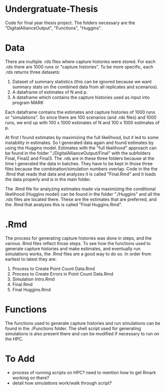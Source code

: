 # Undergratuate-Thesis
Code for final year thesis project. The folders necessary are the "DigitalAllianceOutput", "Functions", "Huggins".

# Data 
There are multiple .rds files where capture histories were stored. For each .rds there are 1000 runs or "capture histories". To be more specific, each .rds returns three datasets:
  1. Dataset of summary statistics (this can be ignored because we want summary stats on the combined data from all replicates and scenarios).
  2. A dataframe of estimates of N and p. 
  3. A dataframe which contains the capture histories used as input into program MARK
  
Each dataframe contains the estimates and capture histories of 1000 runs or "simulations". So since there are 100 scenarios (and .rds files) and 1000 runs, we end up with 100 x 1000 estimates of N and 100 x 1000 estimates of p. 

At first I found estimates by maximizing the full likelihood, but it led to some instability in estimates. So I generated data again and found estimates by using the Huggins model. Estimates with the "full likelihood" approach can be found in the folder "./DigitalAllianceOutput/Final" with the subfolders Final, Final2 and Final3. The .rds are in these three folders because at the time I generated the data in batches. They have to be kept in those three files because the combination/simulation numbers overlap. Code in the the .Rmd that reads that data and analyzes it is called "Final.Rmd" and it loads the data properly and is in the main folder.

The .Rmd file for analyzing estimates made via maximizing the conditional likelihood (Huggins model) can be found in the folder "./Huggins" and all the .rds files are located there. These are the estimates that are preferred, and the .Rmd that analyzes this is called "Final Huggins.Rmd". 

# .Rmd
The process for generating capture histories was done in steps, and the various .Rmd files reflect those steps. To see how the functions used to generate capture histories and make estimates, and eventually run simulations works, the .Rmd files are a good way to do so. In order from earliest to latest they are: 
  1. Process to Create Point Count Data.Rmd
  2. Process to Create Errors in Point Count Data.Rmd
  3. Simulation Intro.Rmd
  4. Final.Rmd
  5. Final Huggins.Rmd

# Functions

The functions used to generate capture histories and run simulations can be found in the ./Functions folder. The shell script used for generating simulations is also present there and can be modified if necessary to run on the HPC. 

# To Add
- process of running scripts on HPC? need to mention how to get Rmark working on there?
- detail how simulations work/walk through script?

